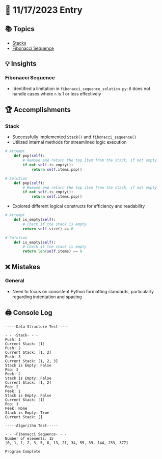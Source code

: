 # 📝 11/17/2023 Entry

## 📚 Topics
- [Stacks](stack_practice.py)
- [Fibonacci Sequence](algorithm_practice.py)

## 💡 Insights

### Fibonacci Sequence
- Identified a limitation in `fibonacci_sequence_solution.py`: it does not handle cases where `n` is 1 or less effectively

## 🏆 Accomplishments
### Stack
- Successfully implemented `Stack()` and `fibonacci_sequence()`
- Utilized internal methods for streamlined logic execution
```python
# Attempt
    def pop(self):
        # Remove and return the top item from the stack, if not empty
        if not self.is_empty():
            return self.items.pop()

# Solution
    def pop(self):
        # Remove and return the top item from the stack, if not empty
        if not self.is_empty():
            return self.items.pop()
```
- Explored different logical constructs for efficiency and readability
```python
# Attempt
    def is_empty(self):
        # Check if the stack is empty
        return self.size() == 0

# Solution
    def is_empty(self):
        # Check if the stack is empty
        return len(self.items) == 0
```

## ❌ Mistakes
### General
- Need to focus on consistent Python formatting standards, particularly regarding indentation and spacing

## 🖨️ Console Log
```
-----Data Structure Test-----

- - -Stack- - -
Push: 1
Current Stack: [1]
Push: 2
Current Stack: [1, 2]
Push: 3
Current Stack: [1, 2, 3]
Stack is Empty: False
Pop: 3
Peek: 2
Stack is Empty: False
Current Stack: [1, 2]
Pop: 2
Peek: 1
Stack is Empty: False
Current Stack: [1]
Pop: 1
Peek: None
Stack is Empty: True
Current Stack: []

-----Algorithm Test-----

- - -Fibonacci Sequence- - -
Number of elements: 15
[0, 1, 1, 2, 3, 5, 8, 13, 21, 34, 55, 89, 144, 233, 377]

Program Complete
```